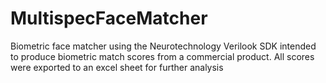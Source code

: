 # MultispecFaceMatcher
 Biometric face matcher using the Neurotechnology Verilook SDK intended to produce biometric match scores from a commercial product. All scores were exported to an excel sheet for further analysis
